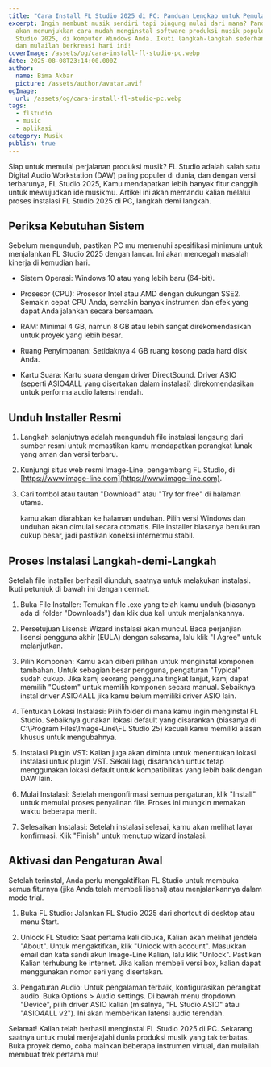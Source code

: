 ```yaml
---
title: "Cara Install FL Studio 2025 di PC: Panduan Lengkap untuk Pemula"
excerpt: Ingin membuat musik sendiri tapi bingung mulai dari mana? Panduan ini
  akan menunjukkan cara mudah menginstal software produksi musik populer, FL
  Studio 2025, di komputer Windows Anda. Ikuti langkah-langkah sederhana kami
  dan mulailah berkreasi hari ini!
coverImage: /assets/og/cara-install-fl-studio-pc.webp
date: 2025-08-08T23:14:00.000Z
author:
  name: Bima Akbar
  picture: /assets/author/avatar.avif
ogImage:
  url: /assets/og/cara-install-fl-studio-pc.webp
tags:
  - flstudio
  - music
  - aplikasi
category: Musik
publish: true
---
```

Siap untuk memulai perjalanan produksi musik? FL Studio adalah salah satu Digital Audio Workstation (DAW) paling populer di dunia, dan dengan versi terbarunya, FL Studio 2025, Kamu mendapatkan lebih banyak fitur canggih untuk mewujudkan ide musikmu. Artikel ini akan memandu kalian melalui proses instalasi FL Studio 2025 di PC, langkah demi langkah.

## Periksa Kebutuhan Sistem

Sebelum mengunduh, pastikan PC mu memenuhi spesifikasi minimum untuk menjalankan FL Studio 2025 dengan lancar. Ini akan mencegah masalah kinerja di kemudian hari.

*   Sistem Operasi: Windows 10 atau yang lebih baru (64-bit).
    
*   Prosesor (CPU): Prosesor Intel atau AMD dengan dukungan SSE2. Semakin cepat CPU Anda, semakin banyak instrumen dan efek yang dapat Anda jalankan secara bersamaan.
    
*   RAM: Minimal 4 GB, namun 8 GB atau lebih sangat direkomendasikan untuk proyek yang lebih besar.
    
*   Ruang Penyimpanan: Setidaknya 4 GB ruang kosong pada hard disk Anda.
    
*   Kartu Suara: Kartu suara dengan driver DirectSound. Driver ASIO (seperti ASIO4ALL yang disertakan dalam instalasi) direkomendasikan untuk performa audio latensi rendah.
    

## Unduh Installer Resmi

1.  Langkah selanjutnya adalah mengunduh file instalasi langsung dari sumber resmi untuk memastikan kamu mendapatkan perangkat lunak yang aman dan versi terbaru.
    
2.  Kunjungi situs web resmi Image-Line, pengembang FL Studio, di [https://www.image-line.com](https://www.image-line.com).
    
3.  Cari tombol atau tautan "Download" atau "Try for free" di halaman utama.
    
    kamu akan diarahkan ke halaman unduhan. Pilih versi Windows dan unduhan akan dimulai secara otomatis. File installer biasanya berukuran cukup besar, jadi pastikan koneksi internetmu stabil.
    

## Proses Instalasi Langkah-demi-Langkah

Setelah file installer berhasil diunduh, saatnya untuk melakukan instalasi. Ikuti petunjuk di bawah ini dengan cermat.

1.  Buka File Installer: Temukan file .exe yang telah kamu unduh (biasanya ada di folder "Downloads") dan klik dua kali untuk menjalankannya.
    
2.  Persetujuan Lisensi: Wizard instalasi akan muncul. Baca perjanjian lisensi pengguna akhir (EULA) dengan saksama, lalu klik "I Agree" untuk melanjutkan.
    
3.  Pilih Komponen: Kamu akan diberi pilihan untuk menginstal komponen tambahan. Untuk sebagian besar pengguna, pengaturan "Typical" sudah cukup. Jika kamj seorang pengguna tingkat lanjut, kamj dapat memilih "Custom" untuk memilih komponen secara manual. Sebaiknya instal driver ASIO4ALL jika kamu belum memiliki driver ASIO lain.
    
4.  Tentukan Lokasi Instalasi: Pilih folder di mana kamu ingin menginstal FL Studio. Sebaiknya gunakan lokasi default yang disarankan (biasanya di C:\\Program Files\\Image-Line\\FL Studio 25) kecuali kamu memiliki alasan khusus untuk mengubahnya.
    
5.  Instalasi Plugin VST: Kalian juga akan diminta untuk menentukan lokasi instalasi untuk plugin VST. Sekali lagi, disarankan untuk tetap menggunakan lokasi default untuk kompatibilitas yang lebih baik dengan DAW lain.
    
6.  Mulai Instalasi: Setelah mengonfirmasi semua pengaturan, klik "Install" untuk memulai proses penyalinan file. Proses ini mungkin memakan waktu beberapa menit.
    
7.  Selesaikan Instalasi: Setelah instalasi selesai, kamu akan melihat layar konfirmasi. Klik "Finish" untuk menutup wizard instalasi.
    

## Aktivasi dan Pengaturan Awal

Setelah terinstal, Anda perlu mengaktifkan FL Studio untuk membuka semua fiturnya (jika Anda telah membeli lisensi) atau menjalankannya dalam mode trial.

1.  Buka FL Studio: Jalankan FL Studio 2025 dari shortcut di desktop atau menu Start.
    
2.  Unlock FL Studio: Saat pertama kali dibuka, Kalian akan melihat jendela "About". Untuk mengaktifkan, klik "Unlock with account". Masukkan email dan kata sandi akun Image-Line Kalian, lalu klik "Unlock". Pastikan Kalian terhubung ke internet. Jika kalian membeli versi box, kalian dapat menggunakan nomor seri yang disertakan.
    
3.  Pengaturan Audio: Untuk pengalaman terbaik, konfigurasikan perangkat audio. Buka Options > Audio settings. Di bawah menu dropdown "Device", pilih driver ASIO kalian (misalnya, "FL Studio ASIO" atau "ASIO4ALL v2"). Ini akan memberikan latensi audio terendah.
    

Selamat! Kalian telah berhasil menginstal FL Studio 2025 di PC. Sekarang saatnya untuk mulai menjelajahi dunia produksi musik yang tak terbatas. Buka proyek demo, coba mainkan beberapa instrumen virtual, dan mulailah membuat trek pertama mu!